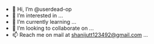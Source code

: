 - 👋 Hi, I’m @userdead-op
- 👀 I’m interested in ...
- 🌱 I’m currently learning ...
- 💞️ I’m looking to collaborate on ...
- 📫 Reach me on mail at shanijutt123492@gmail.com ...

<!---
userdead-op/userdead-op is a ✨ special ✨ repository because its `README.md` (this file) appears on your GitHub profile.
You can click the Preview link to take a look at your changes.
--->
